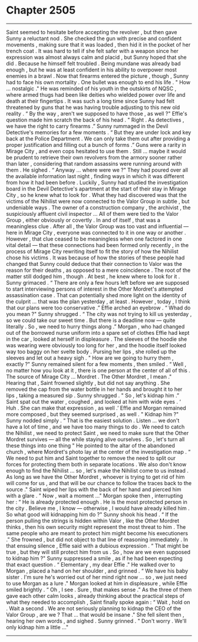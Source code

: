 
# Chapter 2505


---

Saint seemed to hesitate before accepting the revolver , but then gave Sunny a reluctant nod . She checked the gun with precise and confident movements , making sure that it was loaded , then hid it in the pocket of her trench coat .
It was hard to tell if she felt safer with a weapon since her expression was almost always calm and placid , but Sunny hoped that she did .
Because he himself felt troubled .
Being mundane was already bad enough , but he was at least confident in his ability to overpower most enemies in a brawl . Now that firearms entered the picture , though , Sunny had to face his own mortality .
One bullet was enough to end his life . " How ... nostalgic ." He was reminded of his youth in the outskirts of NQSC , where armed thugs had been like deities who wielded power over life and death at their fingertips . It was such a long time since Sunny had felt threatened by guns that he was having trouble adjusting to this new old reality .
“ By the way , aren't we supposed to have those , as well ?"
Effie's question made him scratch the back of his head .
" Right . As detectives , we have the right to carry firearms .” Sunny rummaged in the Devil Detective's memories for a few moments .
“ But they are under lock and key back at the Police Department . We can only take them out after providing a proper justification and filling out a bunch of forms .”
Guns were a rarity in Mirage City , and even cops hesitated to use them . Still ... maybe it would be prudent to retrieve their own revolvers from the armory sooner rather than later , considering that random assassins were running around with them . He sighed .
“ Anyway ... where were we ?"
They had poured over all the available information last night , finding ways in which it was different from how it had been before . Luckily , Sunny had studied the investigation board in the Devil Detective's apartment at the start of their stay in Mirage City , so he knew what to look for . What they had discovered was that the victims of the Nihilist were now connected to the Valor Group in subtle , but undeniable ways . The owner of a construction company , the archivist , the suspiciously affluent civil inspector ...
All of them were tied to the Valor Group , either obviously or covertly .
In and of itself , that was a meaningless clue . After all , the Valor Group was too vast and influential — here in Mirage City , everyone was connected to it in one way or another . However , that clue ceased to be meaningless when one factored in one vital detail — that these connections had been formed only recently , in the process of Mirage City rewriting itself to fit the story of how the Nihilist chose his victims .
It was because of how the stories of these people had changed that Sunny could deduce that their connection to Valor was the reason for their deaths , as opposed to a mere coincidence .
The root of the matter still dodged him , though . At best , he knew where to look for it .
Sunny grimaced .
“ There are only a few hours left before we are supposed to start interviewing persons of interest in the Other Mordret's attempted assassination case . That can potentially shed more light on the identity of the culprit ... that was the plan yesterday , at least . However , today , I think that our plans were too conservative .”
Effie arched an eyebrow . “ Whad do you mean ?"
Sunny shrugged .
“ The city was not trying to kill us yesterday , so we could take our sweet time . But there is a deadline now — quite literally . So , we need to hurry things along .”
Morgan , who had changed out of the borrowed nurse uniform into a spare set of clothes Effie had kept in the car , looked at herself in displeasure . The sleeves of the hoodie she was wearing were obviously too long for her , and the hoodie itself looked way too baggy on her svelte body .
Pursing her lips , she rolled up the sleeves and let out a heavy sigh .
" How are we going to hurry them , exactly ?"
Sunny remained silent for a few moments , then smiled .
“ Well , no matter how you look at it , there is one person at the center of all of this . The source of Mirage City ... Mordret . The Other Mordret , I mean ."
Hearing that , Saint frowned slightly , but did not say anything . She removed the cap from the water bottle in her hands and brought it to her lips , taking a measured sip .
Sunny shrugged .
" So , let's kidnap him .”
Saint spat out the water , coughed , and looked at him with wide eyes .
‘ Huh . She can make that expression , as well .’
Effie and Morgan remained more composed , but they seemed surprised , as well .
" Kidnap him ?"
Sunny nodded simply .
“ That is the easiest solution . Listen ... we don't have a lot of time , and we have too many things to do . We need to catch the Nihilist , we need to protect Saint , we need to make sure that the Other Mordret survives — all the while staying alive ourselves . So , let's turn all these things into one thing "
He pointed to the altar of the abandoned church , where Mordret's photo lay at the center of the investigation map .
“ We need to put him and Saint together to remove the need to split our forces for protecting them both in separate locations . We also don't know enough to find the Nihilist ... so , let's make the Nihilist come to us instead . As long as we have the Other Mordret , whoever is trying to get rid of him will come for us , and that will be our chance to follow the traces back to the source ."
Saint wiped her lips with the back of her hand and pierced him with a glare .
" Now , wait a moment ..."
Morgan spoke then , interrupting her :
“ He is already protected enough . He is the most protected person in the city . Believe me , I know — otherwise , I would have already killed him . So what good will kidnapping him do ?"
Sunny shook his head .
“ If the person pulling the strings is hidden within Valor , like the Other Mordret thinks , then his own security might represent the most threat to him . The same people who are meant to protect him might become his executioners .”
She frowned , but did not object to that line of reasoning immediately .
In that ensuing silence , Effie said with a dubious expression .
“ That might be true , but they will still protect him from us . So , how are we even supposed to kidnap him ?"
Sunny suppressed a smile , as if he had been expecting that exact question .
“ Elementary , my dear Effie ."
He walked over to Morgan , placed a hand on her shoulder , and grinned .
“ We have his baby sister . I'm sure he's worried out of her mind right now ... so , we just need to use Morgan as a lure ."
Morgan looked at him in displeasure , while Effie smiled brightly .
“ Oh , I see . Sure , that makes sense .”
As the three of them gave each other calm looks , already thinking about the practical steps of what they needed to accomplish , Saint finally spoke again :
“ Wait , hold on . Wait a second . We are not seriously planning to kidnap the CEO of the Valor Group , are we ? That ... that would be insane ."
She fell silent then , hearing her own words , and sighed .
Sunny grinned .
" Don't worry . We'll only kidnap him a little ..."

---


